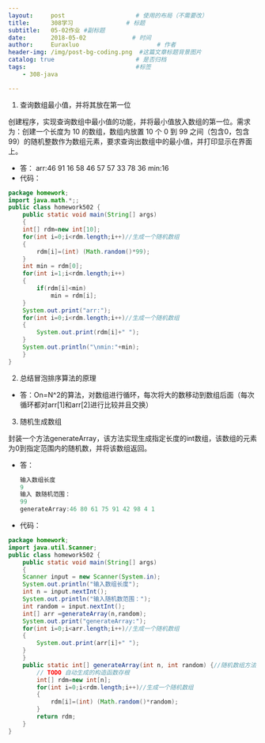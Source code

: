 ```yaml
---
layout:     post                    # 使用的布局（不需要改）
title:      308学习               # 标题 
subtitle:   05-02作业 #副标题
date:       2018-05-02             # 时间
author:     Euraxluo                      # 作者
header-img: /img/post-bg-coding.png  #这篇文章标题背景图片
catalog: true                       # 是否归档
tags:                               #标签
    - 308-java

---
```


1.  查询数组最小值，并将其放在第一位

创建程序，实现查询数组中最小值的功能，并将最小值放入数组的第一位。需求为：创建一个长度为 10 的数组，数组内放置 10 个 0 到 99 之间（包含0，包含99）的随机整数作为数组元素，要求查询出数组中的最小值，并打印显示在界面上。
+ 答：
  arr:46 91 16 58 46 57 57 33 78 36 
  min:16
+ 代码：
```java
package homework;
import java.math.*;;
public class homework502 {
	public static void main(String[] args)
	{
	int[] rdm=new int[10];
	for(int i=0;i<rdm.length;i++)//生成一个随机数组
	{
		rdm[i]=(int) (Math.random()*99);
	}
	int min = rdm[0];
	for(int i=1;i<rdm.length;i++)
	{
		if(rdm[i]<min)
			min = rdm[i];
	}
	System.out.print("arr:");
	for(int i=0;i<rdm.length;i++)//生成一个随机数组
	{
		System.out.print(rdm[i]+" ");
	}
	System.out.println("\nmin:"+min);
	}
}

```

2. 总结冒泡排序算法的原理
+ 答：On=N^2的算法，对数组进行循环，每次将大的数移动到数组后面（每次循环都对arr[1]和arr[2]进行比较并且交换）

3. 随机生成数组

封装一个方法generateArray，该方法实现生成指定长度的int数组，该数组的元素为0到指定范围内的随机数，并将该数组返回。
+ 答：

  ```java
  输入数组长度
  9
  输入 数随机范围：
  99
  generateArray:46 80 61 75 91 42 98 4 1 
  ```

+ 代码：
```java
package homework;
import java.util.Scanner;
public class homework502 {
	public static void main(String[] args)
	{
	Scanner input = new Scanner(System.in);
	System.out.println("输入数组长度");
	int n = input.nextInt();
	System.out.println("输入随机数范围：");
	int random = input.nextInt();
	int[] arr =generateArray(n,random);
	System.out.print("generateArray:");
	for(int i=0;i<arr.length;i++)//生成一个随机数组
	{
		System.out.print(arr[i]+" ");
	}
	}
	public static int[] generateArray(int n, int random) {//随机数组方法
		// TODO 自动生成的构造函数存根
		int[] rdm=new int[n];
		for(int i=0;i<rdm.length;i++)//生成一个随机数组
		{
			rdm[i]=(int) (Math.random()*random);
		}
		return rdm;
	}
}

```